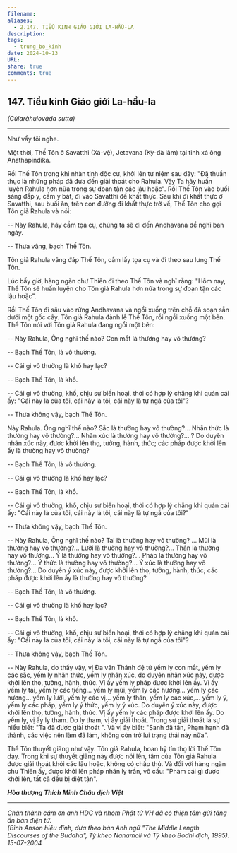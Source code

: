 ```yaml
---
filename: 
aliases:
  - 2.147. TIỂU KINH GIÁO GIỚI LA-HẦU-LA
description: 
tags:
  - trung_bo_kinh
date: 2024-10-13
URL: 
share: true
comments: true
---
```

## 147. Tiểu kinh Giáo giới La-hầu-la  
_(Cùlaràhulovàda sutta)_

---

Như vầy tôi nghe.

Một thời, Thế Tôn ở Savatthi (Xá-vệ), Jetavana (Kỳ-đà lâm) tại tinh xá ông Anathapindika.

Rồi Thế Tôn trong khi nhàn tịnh độc cư, khởi lên tư niệm sau đây: "Ðã thuần thục là những pháp đã đưa đến giải thoát cho Rahula. Vậy Ta hãy huấn luyện Rahula hơn nữa trong sự đoạn tận các lậu hoặc". Rồi Thế Tôn vào buổi sáng đắp y, cầm y bát, đi vào Savatthi để khất thực. Sau khi đi khất thực ở Savatthi, sau buổi ăn, trên con đường đi khất thực trở về, Thế Tôn cho gọi Tôn giả Rahula và nói:

-- Này Rahula, hãy cầm tọa cụ, chúng ta sẽ đi đến Andhavana để nghỉ ban ngày.

-- Thưa vâng, bạch Thế Tôn.

Tôn giả Rahula vâng đáp Thế Tôn, cầm lấy tọa cụ và đi theo sau lưng Thế Tôn.

Lúc bấy giờ, hàng ngàn chư Thiên đi theo Thế Tôn và nghĩ rằng: "Hôm nay, Thế Tôn sẽ huấn luyện cho Tôn giả Rahula hơn nữa trong sự đoạn tận các lậu hoặc".

Rồi Thế Tôn đi sâu vào rừng Andhavana và ngồi xuống trên chỗ đã soạn sẵn dưới một gốc cây. Tôn giả Rahula đảnh lễ Thế Tôn, rồi ngồi xuống một bên. Thế Tôn nói với Tôn giả Rahula đang ngồi một bên:

-- Này Rahula, Ông nghĩ thế nào? Con mắt là thường hay vô thường?

-- Bạch Thế Tôn, là vô thường.

-- Cái gì vô thường là khổ hay lạc?

-- Bạch Thế Tôn, là khổ.

-- Cái gì vô thường, khổ, chịu sự biến hoại, thời có hợp lý chăng khi quán cái ấy: "Cái này là của tôi, cái này là tôi, cái này là tự ngã của tôi"?

-- Thưa không vậy, bạch Thế Tôn.

Này Rahula. Ông nghĩ thế nào? Sắc là thường hay vô thường?... Nhãn thức là thường hay vô thường?... Nhãn xúc là thường hay vô thường?... ? Do duyên nhãn xúc này, được khởi lên thọ, tưởng, hành, thức; các pháp được khởi lên ấy là thường hay vô thường?

-- Bạch Thế Tôn, là vô thường.

-- Cái gì vô thường là khổ hay lạc?

-- Bạch Thế Tôn, là khổ.

-- Cái gì vô thường, khổ, chịu sự biến hoại, thời có hợp lý chăng khi quán cái ấy: "Cái này là của tôi, cái này là tôi, cái này là tự ngã của tôi?"

-- Thưa không vậy, bạch Thế Tôn.

-- Này Rahula, Ông nghĩ thế nào? Tai là thường hay vô thường? ... Mũi là thường hay vô thường?... Lưỡi là thường hay vô thường?... Thân là thường hay vô thường... Ý là thường hay vô thường?... Pháp là thường hay vô thường?... Ý thức là thường hay vô thường?... Ý xúc là thường hay vô thường?... Do duyên ý xúc này, được khởi lên thọ, tưởng, hành, thức; các pháp được khởi lên ấy là thường hay vô thường?

-- Bạch Thế Tôn, là vô thường.

-- Cái gì vô thường là khổ hay lạc?

-- Bạch Thế Tôn, là khổ.

-- Cái gì vô thường, khổ, chịu sự biến hoại, thời có hợp lý chăng khi quán cái ấy: "Cái này là của tôi, cái này là tôi, cái này là tự ngã của tôi"?

-- Thưa không vậy, bạch Thế Tôn.

-- Này Rahula, do thấy vậy, vị Ða văn Thánh đệ tử yếm ly con mắt, yếm ly các sắc, yếm ly nhãn thức, yếm ly nhãn xúc, do duyên nhãn xúc này, được khởi lên thọ, tưởng, hành, thức. Vị ấy yếm ly pháp được khởi lên ấy. Vị ấy yếm ly tai, yếm ly các tiếng... yếm ly mũi, yếm ly các hương... yếm ly các hương... yếm ly lưỡi, yếm ly các vị... yếm ly thân, yếm ly các xúc,... yếm ly ý, yếm ly các pháp, yếm ly ý thức, yếm ly ý xúc. Do duyên ý xúc này, được khởi lên thọ, tưởng, hành, thức. Vị ấy yếm ly các pháp được khởi lên ấy. Do yếm ly, vị ấy ly tham. Do ly tham, vị ấy giải thoát. Trong sự giải thoát là sự hiểu biết: "Ta đã được giải thoát ". Và vị ấy biết: "Sanh đã tận, Phạm hạnh đã thành, các việc nên làm đã làm, không còn trở lui trạng thái này nữa".

Thế Tôn thuyết giảng như vậy. Tôn giả Rahula, hoan hỷ tín thọ lời Thế Tôn dạy. Trong khi sự thuyết giảng này được nói lên, tâm của Tôn giả Rahula được giải thoát khỏi các lậu hoặc, không có chấp thủ. Và đối với hàng ngàn chư Thiên ấy, được khởi lên pháp nhãn ly trần, vô cấu: "Phàm cái gì được khởi lên, tất cả đều bị diệt tận".

**_Hòa thượng Thích Minh Châu dịch Việt_**

---

_Chân thành cám ơn anh HDC và nhóm Phật tử VH đã có thiện tâm gửi tặng ấn bản điện tử.  
(Bình Anson hiệu đính, dựa theo bản Anh ngữ "The Middle Length Discourses of the Buddha", Tỳ kheo Nanamoli và Tỳ kheo Bodhi dịch, 1995).  
15-07-2004_